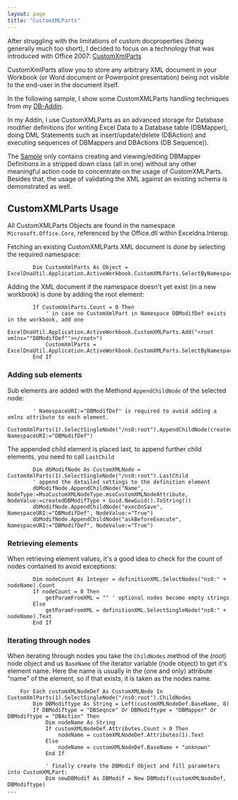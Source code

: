 ```yaml
---
layout: page
title: "CustomXMLParts"
---
```


After struggling with the limitations of custom docproperties (being generally much too short), I decided to focus on a technology that was introduced with Office 2007:
[CustomXmlParts](https://docs.microsoft.com/en-us/office/vba/api/office.customxmlparts)

CustomXmlParts allow you to store any arbitrary XML document in your Workbook (or Word document or Powerpoint presentation) being not visible to the end-user in the document itself.

In the following sample, I show some CustomXMLParts handling techniques from my [DB-Addin](https://github.com/rkapl123/DBAddin).

In my Addin, I use CustomXMLParts as an advanced storage for Database modifier definitions (for writing Excel Data to a Database table (DBMapper), doing DML Statements such as insert/update/delete (DBAction) and executing sequences of DBMappers and DBActions (DB Sequence)).

The [Sample](https://github.com/Excel-DNA/Samples/tree/master/CustomXMLParts) only contains creating and viewing/editing DBMapper Definitions in a stripped down class (all in one) without any other meaningful action code to concentrate on the usage of CustomXMLParts. Besides that, the usage of validating the XML against an existing schema is demonstrated as well.

## CustomXMLParts Usage

All CustomXMLParts Objects are found in the namespace `Microsoft.Office.Core`, referenced by the Office.dll within Exceldna.Interop.  

Fetching an existing CustomXMLParts XML document is done by selecting the required namespace:

```VB
        Dim CustomXmlParts As Object = ExcelDnaUtil.Application.ActiveWorkbook.CustomXMLParts.SelectByNamespace("DBModifDef")
```

Adding the XML document if the namespace doesn't yet exist (in a new workbook) is done by adding the root element:
```VB
        If CustomXmlParts.Count = 0 Then
            ' in case no CustomXmlPart in Namespace DBModifDef exists in the workbook, add one
            ExcelDnaUtil.Application.ActiveWorkbook.CustomXMLParts.Add("<root xmlns=""DBModifDef""></root>")
            CustomXmlParts = ExcelDnaUtil.Application.ActiveWorkbook.CustomXMLParts.SelectByNamespace("DBModifDef")
        End If
```

### Adding sub elements

Sub elements are added with the Methond `AppendChildNode` of the selected node:

```VB
        ' NamespaceURI:="DBModifDef" is required to avoid adding a xmlns attribute to each element.
        CustomXmlParts(1).SelectSingleNode("/ns0:root").AppendChildNode(createdDBModifType, NamespaceURI:="DBModifDef")
```

The appended child element is placed last, to append further child elements, you need to call `LastChild`
```VB
        Dim dbModifNode As CustomXMLNode = CustomXmlParts(1).SelectSingleNode("/ns0:root").LastChild
        ' append the detailed settings to the definition element
        dbModifNode.AppendChildNode("Name", NodeType:=MsoCustomXMLNodeType.msoCustomXMLNodeAttribute, NodeValue:=createdDBModifType + Guid.NewGuid().ToString())
        dbModifNode.AppendChildNode("execOnSave", NamespaceURI:="DBModifDef", NodeValue:="True")
        dbModifNode.AppendChildNode("askBeforeExecute", NamespaceURI:="DBModifDef", NodeValue:="True")
```

### Retrieving elements

When retrieving element values, it's a good idea to check for the count of nodes contained to avoid exceptions:
```VB
        Dim nodeCount As Integer = definitionXML.SelectNodes("ns0:" + nodeName).Count
        If nodeCount = 0 Then
            getParamFromXML = "" ' optional nodes become empty strings
        Else
            getParamFromXML = definitionXML.SelectSingleNode("ns0:" + nodeName).Text
        End If
```

### Iterating through nodes

When iterating through nodes you take the `ChildNodes` method of the (root) node object and us `BaseName` of the iterator variable (node object) to get it's element name.
Here the name is usually in the (one and only) attribute "name" of the element, so if that exists, it is taken as the nodes name.

```VB
	For Each customXMLNodeDef As CustomXMLNode In CustomXmlParts(1).SelectSingleNode("/ns0:root").ChildNodes
		Dim DBModiftype As String = Left(customXMLNodeDef.BaseName, 8)
		If DBModiftype = "DBSeqnce" Or DBModiftype = "DBMapper" Or DBModiftype = "DBAction" Then
			Dim nodeName As String
			If customXMLNodeDef.Attributes.Count > 0 Then
				nodeName = customXMLNodeDef.Attributes(1).Text
			Else
				nodeName = customXMLNodeDef.BaseName + "unknown"
			End If

			' finally create the DBModif Object and fill parameters into CustomXMLPart:
			Dim newDBModif As DBModif = New DBModif(customXMLNodeDef, DBModiftype)
...
